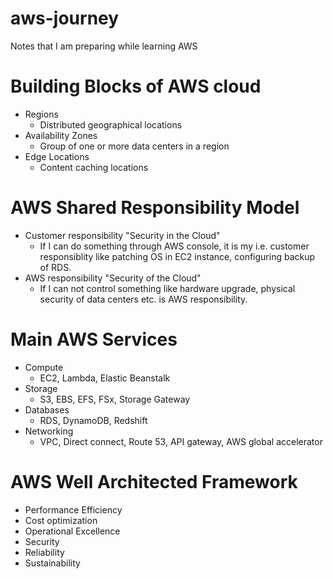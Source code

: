 # aws-journey
Notes that I am preparing while learning AWS


# Building Blocks of AWS cloud

  - Regions
     - Distributed geographical locations  
  - Availability Zones
     - Group of one or more data centers in a region
  - Edge Locations
     - Content caching locations


# AWS Shared Responsibility Model

  - Customer responsibility "Security in the Cloud"
      - If I can do something through AWS console, it is my i.e. customer responsiblity like patching OS in EC2 instance, configuring backup of RDS.
  - AWS responsibility "Security of the Cloud"
      - If I can not control something like hardware upgrade, physical security of data centers etc. is AWS responsibility.


# Main AWS Services

  - Compute
      - EC2, Lambda, Elastic Beanstalk
  - Storage
      - S3, EBS, EFS, FSx, Storage Gateway
  - Databases
      - RDS, DynamoDB, Redshift
  - Networking
      - VPC, Direct connect, Route 53, API gateway, AWS global accelerator


# AWS Well Architected Framework

  - Performance Efficiency
  - Cost optimization
  - Operational Excellence
  - Security
  - Reliability
  - Sustainability


